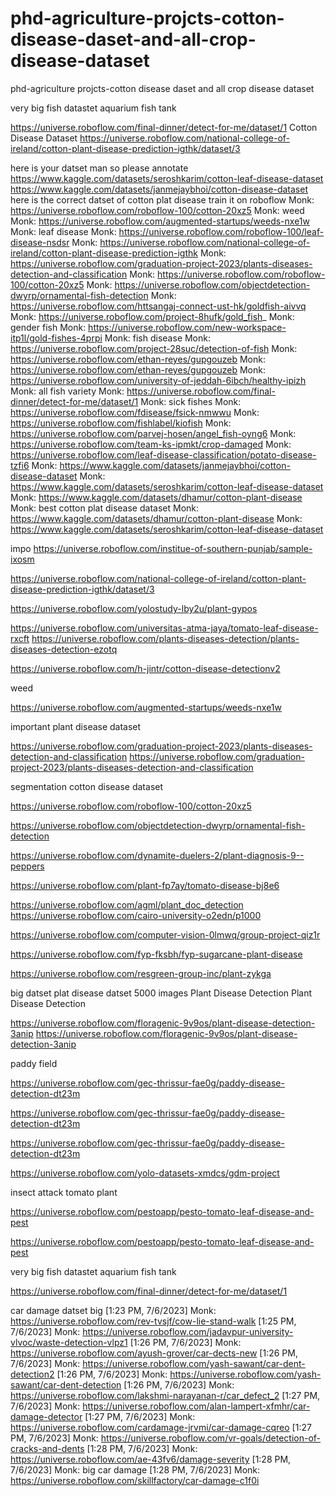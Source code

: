# phd-agriculture-projcts-cotton-disease-daset-and-all-crop-disease-dataset
phd-agriculture projcts-cotton disease daset and all crop disease dataset


  very big fish datastet aquarium fish tank

  https://universe.roboflow.com/final-dinner/detect-for-me/dataset/1
Cotton Disease Dataset
https://universe.roboflow.com/national-college-of-ireland/cotton-plant-disease-prediction-igthk/dataset/3


 here is your datset man so please annotate https://www.kaggle.com/datasets/seroshkarim/cotton-leaf-disease-dataset
 https://www.kaggle.com/datasets/janmejaybhoi/cotton-disease-dataset
 here is the correct datset of cotton plat disease train it on roboflow
 Monk: https://universe.roboflow.com/roboflow-100/cotton-20xz5
 Monk: weed
 Monk: https://universe.roboflow.com/augmented-startups/weeds-nxe1w
 Monk: leaf disease
 Monk: https://universe.roboflow.com/roboflow-100/leaf-disease-nsdsr
 Monk: https://universe.roboflow.com/national-college-of-ireland/cotton-plant-disease-prediction-igthk
 Monk: https://universe.roboflow.com/graduation-project-2023/plants-diseases-detection-and-classification
 Monk: https://universe.roboflow.com/roboflow-100/cotton-20xz5
 Monk: https://universe.roboflow.com/objectdetection-dwyrp/ornamental-fish-detection
 Monk: https://universe.roboflow.com/httsangaj-connect-ust-hk/goldfish-aivvq
 Monk: https://universe.roboflow.com/project-8hufk/gold_fish_
 Monk: gender fish
 Monk: https://universe.roboflow.com/new-workspace-itp1l/gold-fishes-4prpi
 Monk: fish disease
 Monk: https://universe.roboflow.com/project-28suc/detection-of-fish
 Monk: https://universe.roboflow.com/ethan-reyes/gupgouzeb
 Monk: https://universe.roboflow.com/ethan-reyes/gupgouzeb
 Monk: https://universe.roboflow.com/university-of-jeddah-6ibch/healthy-ipizh
 Monk: all fish variety
 Monk: https://universe.roboflow.com/final-dinner/detect-for-me/dataset/1
 Monk: sick fishes
 Monk: https://universe.roboflow.com/fdisease/fsick-nmwwu
 Monk: https://universe.roboflow.com/fishlabel/kiofish
 Monk: https://universe.roboflow.com/parvej-hosen/angel_fish-oyng6
 Monk: https://universe.roboflow.com/team-ks-ipmkt/crop-damaged
 Monk: https://universe.roboflow.com/leaf-disease-classification/potato-disease-tzfi6
 Monk: https://www.kaggle.com/datasets/janmejaybhoi/cotton-disease-dataset
 Monk: https://www.kaggle.com/datasets/seroshkarim/cotton-leaf-disease-dataset
 Monk: https://www.kaggle.com/datasets/dhamur/cotton-plant-disease
Monk: best cotton plat disease dataset
Monk: https://www.kaggle.com/datasets/dhamur/cotton-plant-disease
 Monk: https://www.kaggle.com/datasets/seroshkarim/cotton-leaf-disease-dataset 

 impo
 https://universe.roboflow.com/institue-of-southern-punjab/sample-ixosm

 https://universe.roboflow.com/national-college-of-ireland/cotton-plant-disease-prediction-igthk/dataset/3

 https://universe.roboflow.com/yolostudy-lby2u/plant-gypos

 https://universe.roboflow.com/universitas-atma-jaya/tomato-leaf-disease-rxcft
 https://universe.roboflow.com/plants-diseases-detection/plants-diseases-detection-ezotq

 https://universe.roboflow.com/h-jintr/cotton-disease-detectionv2

 weed



 https://universe.roboflow.com/augmented-startups/weeds-nxe1w


important plant disease dataset

https://universe.roboflow.com/graduation-project-2023/plants-diseases-detection-and-classification
https://universe.roboflow.com/graduation-project-2023/plants-diseases-detection-and-classification

segmentation cotton disease dataset

https://universe.roboflow.com/roboflow-100/cotton-20xz5

https://universe.roboflow.com/objectdetection-dwyrp/ornamental-fish-detection

https://universe.roboflow.com/dynamite-duelers-2/plant-diagnosis-9--peppers

https://universe.roboflow.com/plant-fp7ay/tomato-disease-bj8e6

https://universe.roboflow.com/agml/plant_doc_detection
https://universe.roboflow.com/cairo-university-o2edn/p1000

https://universe.roboflow.com/computer-vision-0lmwq/group-project-qiz1r

https://universe.roboflow.com/fyp-fksbh/fyp-sugarcane-plant-disease

https://universe.roboflow.com/resgreen-group-inc/plant-zykga

big datset plat disease datset 5000 images 
 Plant Disease Detection
  Plant Disease Detection

  https://universe.roboflow.com/floragenic-9v9os/plant-disease-detection-3anip
  https://universe.roboflow.com/floragenic-9v9os/plant-disease-detection-3anip


  paddy field

  https://universe.roboflow.com/gec-thrissur-fae0g/paddy-disease-detection-dt23m

  https://universe.roboflow.com/gec-thrissur-fae0g/paddy-disease-detection-dt23m

  https://universe.roboflow.com/gec-thrissur-fae0g/paddy-disease-detection-dt23m

  https://universe.roboflow.com/yolo-datasets-xmdcs/gdm-project

  insect attack tomato plant

  https://universe.roboflow.com/pestoapp/pesto-tomato-leaf-disease-and-pest


  https://universe.roboflow.com/pestoapp/pesto-tomato-leaf-disease-and-pest


  very big fish datastet aquarium fish tank

  https://universe.roboflow.com/final-dinner/detect-for-me/dataset/1

  car damage datset big
  [1:23 PM, 7/6/2023] Monk: https://universe.roboflow.com/rev-tvsjf/cow-lie-stand-walk
[1:25 PM, 7/6/2023] Monk: https://universe.roboflow.com/jadavpur-university-vlvoc/waste-detection-vlpz1
[1:26 PM, 7/6/2023] Monk: https://universe.roboflow.com/ayush-grover/car-dects-new
[1:26 PM, 7/6/2023] Monk: https://universe.roboflow.com/yash-sawant/car-dent-detection2
[1:26 PM, 7/6/2023] Monk: https://universe.roboflow.com/yash-sawant/car-dent-detection
[1:26 PM, 7/6/2023] Monk: https://universe.roboflow.com/lakshmi-narayanan-r/car_defect_2
[1:27 PM, 7/6/2023] Monk: https://universe.roboflow.com/alan-lampert-xfmhr/car-damage-detector
[1:27 PM, 7/6/2023] Monk: https://universe.roboflow.com/cardamage-jrvmi/car-damage-cqreo
[1:27 PM, 7/6/2023] Monk: https://universe.roboflow.com/vr-goals/detection-of-cracks-and-dents
[1:28 PM, 7/6/2023] Monk: https://universe.roboflow.com/ae-43fv6/damage-severity
[1:28 PM, 7/6/2023] Monk: big car damage
[1:28 PM, 7/6/2023] Monk: https://universe.roboflow.com/skillfactory/car-damage-c1f0i

  

